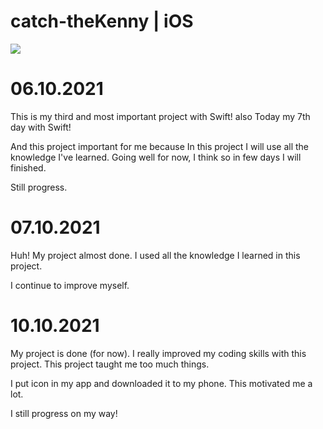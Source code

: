 # catch-theKenny | iOS

![](https://raw.githubusercontent.com/nikakalandias/catch-theKenny/main/Screenshots/screenshot.png)


# 06.10.2021

This is my third and most important project with Swift! also Today my 7th day with Swift! 

And this project important for me because In this project I will use all the knowledge I've learned.
Going well for now, I think so in few days I will finished.

Still progress.

# 07.10.2021

Huh! My project almost done. 
I used all the knowledge I learned in this project.

I continue to improve myself.


# 10.10.2021
 
My project is done (for now).
I really improved my coding skills with this project.
This project taught me too much things.

I put icon in my app and downloaded it to my phone. This motivated me a lot.

I still progress on my way!
